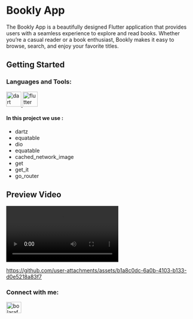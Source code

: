 # Bookly App

The Bookly App is a beautifully designed Flutter application that provides users with a seamless experience to explore and read books. Whether you’re a casual reader or a book enthusiast, Bookly makes it easy to browse, search, and enjoy your favorite titles.

## Getting Started
<h3 align="left">Languages and Tools:</h3>


  <a href="https://dart.dev" target="_blank" rel="noreferrer"> <img src="https://www.vectorlogo.zone/logos/dartlang/dartlang-icon.svg" alt="dart" width="40" height="40"/> </a>  <a href="https://flutter.dev" target="_blank" rel="noreferrer"> <img src="https://www.vectorlogo.zone/logos/flutterio/flutterio-icon.svg" alt="flutter" width="40" height="40"/> </a> 
 #### In this project we use :
*   dartz
*   equatable
*   dio
*   equatable
*   cached_network_image
*    get
*    get_it
*    go_router

## Preview Video
 <video src="images/preview.mp4" controls="controls" style="max-width: 730px;">
</video>

https://github.com/user-attachments/assets/b1a8c0dc-6a0b-4103-b133-d0e5218a83f7



<h3 align="left">Connect with me:</h3>
<p align="left">
<a href="https://www.linkedin.com/in/bola-rafaat-b61a97264/" target="blank"><img align="center" src="https://raw.githubusercontent.com/rahuldkjain/github-profile-readme-generator/master/src/images/icons/Social/linked-in-alt.svg" alt="bolarafat" height="30" width="40" /></a>

</p>
